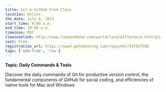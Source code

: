```yaml
---
title: Git & GitHub Free Class
location: Online
the_date: July 8, 2013
start_time: 9:00 a.m.
end_time: 10:00 a.m.
timezone: MST
timezonelink: http://www.timeanddate.com/worldclock/difference.html?p1=75
cost: Free
registration_url: https://www4.gotomeeting.com/register/937427598
tags: ['web-free', 'rss']
---
```


**Topic: Daily Commands & Tools**

Discover the daily commands of Git for productive version control, the fundamental components of GitHub for social coding, and efficiencies of native tools for Mac and Windows.

